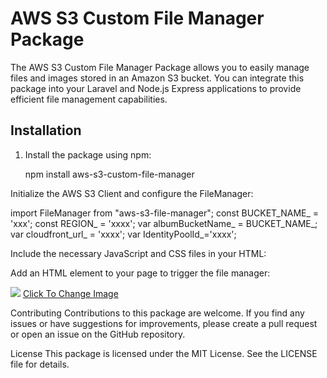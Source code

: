 # AWS S3 Custom File Manager Package

The AWS S3 Custom File Manager Package allows you to easily manage files and images stored in an Amazon S3 bucket. You can integrate this package into your Laravel and Node.js Express applications to provide efficient file management capabilities.

## Installation

1. Install the package using npm:





   npm install aws-s3-custom-file-manager


Initialize the AWS S3 Client and configure the FileManager:


import FileManager from "aws-s3-file-manager";
const BUCKET_NAME_ = 'xxx';
const REGION_ = 'xxxx';
var albumBucketName_ = BUCKET_NAME_;
var cloudfront_url_ = 'xxxx';
var IdentityPoolId_='xxxx';

   Include the necessary JavaScript and CSS files in your HTML:


  <script src="aws_customfilemanager/dist/modal.bundle.js"></script>
<link rel="stylesheet" href="aws_customfilemanager/dist/styles.css">

Add an HTML element to your page to trigger the file manager:


 <img class="file_mg_img" src="https://zxczczc/xczcxzc-zxczxc-Food-Side.png">
<a href="javascript:void(0);" class="file_mg_c">Click To Change Image</a>


Contributing
Contributions to this package are welcome. If you find any issues or have suggestions for improvements, please create a pull request or open an issue on the GitHub repository.

License
This package is licensed under the MIT License. See the LICENSE file for details.